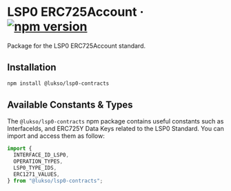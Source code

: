 # LSP0 ERC725Account &middot; [![npm version](https://img.shields.io/npm/v/@lukso/lsp0-contracts.svg?style=flat)](https://www.npmjs.com/package/@lukso/lsp0-contracts)

Package for the LSP0 ERC725Account standard.

## Installation

```bash
npm install @lukso/lsp0-contracts
```

## Available Constants & Types

The `@lukso/lsp0-contracts` npm package contains useful constants such as InterfaceIds, and ERC725Y Data Keys related to the LSP0 Standard. You can import and access them as follow:

```js
import {
  INTERFACE_ID_LSP0,
  OPERATION_TYPES,
  LSP0_TYPE_IDS,
  ERC1271_VALUES,
} from "@lukso/lsp0-contracts";
```

